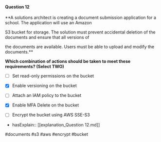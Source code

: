 #### Question  12


**A solutions architect is creating a document submission application for a school. The application will use an Amazon

S3 bucket for storage. The solution must prevent accidental deletion of the documents and ensure that all versions of

the documents are available. Users must be able to upload and modify the documents.**


**Which combination of actions should be taken to meet these requirements? (Select TWO)**


- [ ] Set read-only permissions on the bucket


- [x] Enable versioning on the bucket


- [ ] Attach an IAM policy to the bucket


- [x] Enable MFA Delete on the bucket


- [ ] Encrypt the bucket using AWS SSE-S3



- hasExplain:: [[explanation_Question  12.md]]

#documents #s3 #aws #encrypt #bucket 
